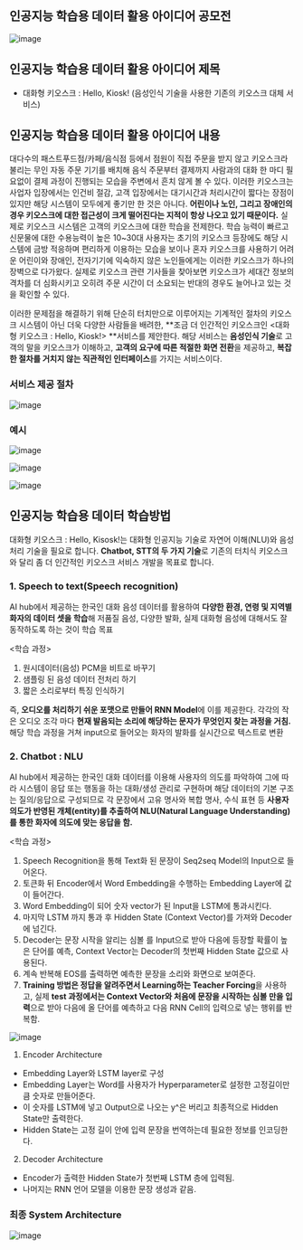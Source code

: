 ## 인공지능 학습용 데이터 활용 아이디어 공모전  

![image](https://user-images.githubusercontent.com/32921115/105443502-38635c00-5caf-11eb-8556-8ec47ef6ec9d.png)

## 인공지능 학습용 데이터 활용 아이디어 제목  
- 대화형 키오스크 : Hello, Kiosk! (음성인식 기술을 사용한 기존의 키오스크 대체 서비스)  

## 인공지능 학습용 데이터 활용 아이디어 내용  
 대다수의 패스트푸드점/카페/음식점 등에서 점원이 직접 주문을 받지 않고 키오스크라 불리는 무인 자동 주문 기기를 배치해 음식 주문부터 결제까지 사람과의 대화 한 마디 필요없이 결제 과정이 진행되는 모습을 주변에서 흔치 않게 볼 수 있다. 이러한 키오스크는 사업자 입장에서는 인건비 절감, 고객 입장에서는 대기시간과 처리시간이 짧다는 장점이 있지만 해당 시스템이 모두에게 좋기만 한 것은 아니다. **어린이나 노인, 그리고 장애인의 경우 키오스크에 대한 접근성이 크게 떨어진다는 지적이 항상 나오고 있기 때문이다.** 실제로 키오스크 시스템은 고객의 키오스크에 대한 학습을 전제한다. 학습 능력이 빠르고 신문물에 대한 수용능력이 높은 10~30대 사용자는 초기의 키오스크 등장에도 해당 시스템에 금방 적응하며 편리하게 이용하는 모습을 보이나 혼자 키오스크를 사용하기 어려운 어린이와 장애인, 전자기기에 익숙하지 않은 노인들에게는 이러한 키오스크가 하나의 장벽으로 다가왔다. 실제로 키오스크 관련 기사들을 찾아보면 키오스크가 세대간 정보의 격차를 더 심화시키고 오히려 주문 시간이 더 소요되는 반대의 경우도 늘어나고 있는 것을 확인할 수 있다.  


 이러한 문제점을 해결하기 위해 단순히 터치만으로 이루어지는 기계적인 절차의 키오스크 시스템이 아닌 더욱 다양한 사람들을 배려한, **조금 더 인간적인 키오스크인 <대화형 키오스크 : Hello, Kiosk!> **서비스를 제안한다. 해당 서비스는 **음성인식 기술**로 고객의 말을 키오스크가 이해하고, **고객의 요구에 따른 적절한 화면 전환**을 제공하고, **복잡한 절차를 거치지 않는 직관적인 인터페이스**를 가지는 서비스이다.  

### 서비스 제공 절차  

![image](https://user-images.githubusercontent.com/32921115/105442899-fa196d00-5cad-11eb-927a-514028489117.png)  

### 예시  

![image](https://user-images.githubusercontent.com/32921115/105443075-45338000-5cae-11eb-9802-3b36a405de45.png)  

![image](https://user-images.githubusercontent.com/32921115/105443108-541a3280-5cae-11eb-9e08-e31690512d7c.png)  

![image](https://user-images.githubusercontent.com/32921115/105443117-58465000-5cae-11eb-82c6-197534fab9be.png)  

## 인공지능 학습용 데이터 학습방법  
대화형 키오스크 : Hello, Kisosk!는 대화형 인공지능 기술로 자연어 이해(NLU)와 음성처리 기술을
필요로 합니다. **Chatbot, STT의 두 가지 기술**로 기존의 터치식 키오스크와 달리 좀 더 인간적인
키오스크 서비스 개발을 목표로 합니다.

### 1. Speech to text(Speech recognition)
AI hub에서 제공하는 한국인 대화 음성 데이터를 활용하여 **다양한 환경, 연령 및 지역별 화자의
데이터 셋을 학습**해 저품질 음성, 다양한 발화, 실제 대화형 음성에 대해서도 잘 동작하도록 하는
것이 학습 목표

<학습 과정>
1.	원시데이터(음성) PCM을 비트로 바꾸기
2.	샘플링 된 음성 데이터 전처리 하기
3.	짧은 소리로부터 특징 인식하기

즉, **오디오를 처리하기 쉬운 포맷으로 만들어 RNN Model**에 이를 제공한다. 각각의 작은 오디오 조각 마다 **현재 발음되는 소리에 해당하는 문자가 무엇인지 찾는 과정을 거침.** 해당 학습 과정을 거쳐 input으로 들어오는 화자의 발화를 실시간으로 텍스트로 변환  

### 2. Chatbot : NLU  
AI hub에서 제공하는 한국인 대화 데이터를 이용해 사용자의 의도를 파악하여 그에 따라 시스템이 응답 또는 행동을 하는 대화/생성 관리로 구현하며 해당 데이터의 기본 구조는 질의/응답으로 구성되므로 각 문장에서 고유 명사와 복합 명사, 수식 표현 등 **사용자 의도가 반영된 개체(entity)를 추출하여 NLU(Natural Language Understanding)를 통한 화자에 의도에 맞는 응답을 함.**  
 
<학습 과정>  
1.	Speech Recognition을 통해 Text화 된 문장이 Seq2seq Model의 Input으로 들어온다.  
2.	토큰화 뒤 Encoder에서 Word Embedding을 수행하는 Embedding Layer에 값이 들어간다.  
3.	Word Embedding이 되어 숫자 vector가 된 Input을 LSTM에 통과시킨다.  
4.	마지막 LSTM 까지 통과 후 Hidden State (Context Vector)를 가져와 Decoder에 넘긴다.  
5.	Decoder는 문장 시작을 알리는 심볼 <SOS>를 Input으로 받아 다음에 등장할 확률이 높은 단어를 예측, Context Vector는 Decoder의 첫번째 Hidden State 값으로 사용된다.  
6.	계속 반복해 EOS를 출력하면 예측한 문장을 소리와 화면으로 보여준다.  
7.	**Training 방법은 정답을 알려주면서 Learning하는 Teacher Forcing**을 사용하고, 실제 **test 과정에서는 Context Vector와 처음에 문장을 시작하는 심볼 <SOS>만을 입력**으로 받아 다음에 올 단어를 예측하고 다음 RNN Cell의 입력으로 넣는 행위를 반복함.  

![image](https://user-images.githubusercontent.com/32921115/105443399-e9b5c200-5cae-11eb-9c4e-266d62d2732e.png)

1.	Encoder Architecture  
- Embedding Layer와 LSTM layer로 구성  
- Embedding Layer는 Word를 사용자가 Hyperparameter로 설정한 고정길이만큼 숫자로 만들어준다.  
- 이 숫자를 LSTM에 넣고 Output으로 나오는 y^은 버리고 최종적으로 Hidden State만 출력한다.  
- Hidden State는 고정 길이 안에 입력 문장을 번역하는데 필요한 정보를 인코딩한다.  

2.	Decoder Architecture  
- Encoder가 출력한 Hidden State가 첫번째 LSTM 층에 입력됨.  
- 나머지는 RNN 언어 모델을 이용한 문장 생성과 같음.  

### 최종 System Architecture  

![image](https://user-images.githubusercontent.com/32921115/105443449-0d790800-5caf-11eb-8913-9409640c89d7.png)

